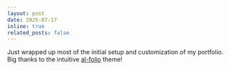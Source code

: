 ```yaml
---
layout: post
date: 2025-07-17
inline: true
related_posts: false
---
```


Just wrapped up most of the initial setup and customization of my portfolio. Big thanks to the intuitive [al-folio](https://github.com/alshedivat/al-folio) theme!
